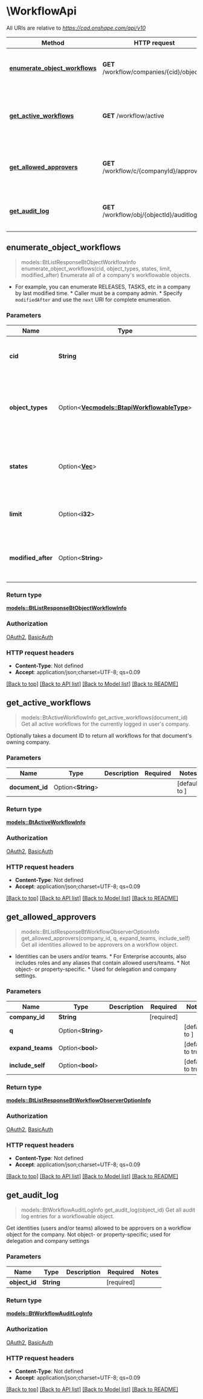 # \WorkflowApi

All URIs are relative to *https://cad.onshape.com/api/v10*

Method | HTTP request | Description
------------- | ------------- | -------------
[**enumerate_object_workflows**](WorkflowApi.md#enumerate_object_workflows) | **GET** /workflow/companies/{cid}/objects | Enumerate all of a company's workflowable objects.
[**get_active_workflows**](WorkflowApi.md#get_active_workflows) | **GET** /workflow/active | Get all active workflows for the currently logged in user's company.
[**get_allowed_approvers**](WorkflowApi.md#get_allowed_approvers) | **GET** /workflow/c/{companyId}/approvers | Get all identities allowed to be approvers on a workflow object.
[**get_audit_log**](WorkflowApi.md#get_audit_log) | **GET** /workflow/obj/{objectId}/auditlog | Get all audit log entries for a workflowable object.



## enumerate_object_workflows

> models::BtListResponseBtObjectWorkflowInfo enumerate_object_workflows(cid, object_types, states, limit, modified_after)
Enumerate all of a company's workflowable objects.

* For example, you can enumerate RELEASES, TASKS, etc in a company by last modified time.  * Caller must be a company admin.  * Specify `modifiedAfter` and use the `next` URI for complete enumeration.

### Parameters


Name | Type | Description  | Required | Notes
------------- | ------------- | ------------- | ------------- | -------------
**cid** | **String** | The company or enterprise ID that owns the resource. | [required] |
**object_types** | Option<[**Vec<models::BtapiWorkflowableType>**](models::BtapiWorkflowableType.md)> | Optionally filter for specific workflowable types. Defaults to RELEASE and OBSOLETION |  |
**states** | Option<[**Vec<String>**](String.md)> | Optionally filter for specific workflow states like PENDING, RELEASED |  |
**limit** | Option<**i32**> | The number of list entries to return in a single API call. |  |[default to 20]
**modified_after** | Option<**String**> | The earliest modification date of workflowable object to find. |  |[default to 2000-01-01T00:00Z]

### Return type

[**models::BtListResponseBtObjectWorkflowInfo**](BTListResponseBTObjectWorkflowInfo.md)

### Authorization

[OAuth2](../README.md#OAuth2), [BasicAuth](../README.md#BasicAuth)

### HTTP request headers

- **Content-Type**: Not defined
- **Accept**: application/json;charset=UTF-8; qs=0.09

[[Back to top]](#) [[Back to API list]](../README.md#documentation-for-api-endpoints) [[Back to Model list]](../README.md#documentation-for-models) [[Back to README]](../README.md)


## get_active_workflows

> models::BtActiveWorkflowInfo get_active_workflows(document_id)
Get all active workflows for the currently logged in user's company.

Optionally takes a document ID to return all workflows for that document's owning company.

### Parameters


Name | Type | Description  | Required | Notes
------------- | ------------- | ------------- | ------------- | -------------
**document_id** | Option<**String**> |  |  |[default to ]

### Return type

[**models::BtActiveWorkflowInfo**](BTActiveWorkflowInfo.md)

### Authorization

[OAuth2](../README.md#OAuth2), [BasicAuth](../README.md#BasicAuth)

### HTTP request headers

- **Content-Type**: Not defined
- **Accept**: application/json;charset=UTF-8; qs=0.09

[[Back to top]](#) [[Back to API list]](../README.md#documentation-for-api-endpoints) [[Back to Model list]](../README.md#documentation-for-models) [[Back to README]](../README.md)


## get_allowed_approvers

> models::BtListResponseBtWorkflowObserverOptionInfo get_allowed_approvers(company_id, q, expand_teams, include_self)
Get all identities allowed to be approvers on a workflow object.

* Identities can be users and/or teams.  * For Enterprise accounts, also includes roles and any aliases that contain allowed users/teams.  * Not object- or property-specific.  * Used for delegation and company settings.

### Parameters


Name | Type | Description  | Required | Notes
------------- | ------------- | ------------- | ------------- | -------------
**company_id** | **String** |  | [required] |
**q** | Option<**String**> |  |  |[default to ]
**expand_teams** | Option<**bool**> |  |  |[default to true]
**include_self** | Option<**bool**> |  |  |[default to true]

### Return type

[**models::BtListResponseBtWorkflowObserverOptionInfo**](BTListResponseBTWorkflowObserverOptionInfo.md)

### Authorization

[OAuth2](../README.md#OAuth2), [BasicAuth](../README.md#BasicAuth)

### HTTP request headers

- **Content-Type**: Not defined
- **Accept**: application/json;charset=UTF-8; qs=0.09

[[Back to top]](#) [[Back to API list]](../README.md#documentation-for-api-endpoints) [[Back to Model list]](../README.md#documentation-for-models) [[Back to README]](../README.md)


## get_audit_log

> models::BtWorkflowAuditLogInfo get_audit_log(object_id)
Get all audit log entries for a workflowable object.

Get identities (users and/or teams) allowed to be approvers on a workflow object for the company. Not object- or property-specific; used for delegation and company settings

### Parameters


Name | Type | Description  | Required | Notes
------------- | ------------- | ------------- | ------------- | -------------
**object_id** | **String** |  | [required] |

### Return type

[**models::BtWorkflowAuditLogInfo**](BTWorkflowAuditLogInfo.md)

### Authorization

[OAuth2](../README.md#OAuth2), [BasicAuth](../README.md#BasicAuth)

### HTTP request headers

- **Content-Type**: Not defined
- **Accept**: application/json;charset=UTF-8; qs=0.09

[[Back to top]](#) [[Back to API list]](../README.md#documentation-for-api-endpoints) [[Back to Model list]](../README.md#documentation-for-models) [[Back to README]](../README.md)

